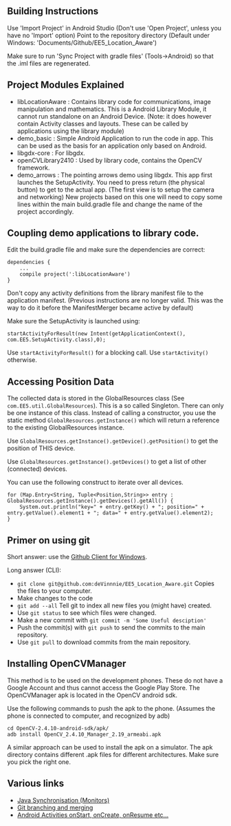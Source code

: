 Building Instructions
---------------------

Use 'Import Project' in Android Studio (Don't use 'Open Project', unless you have no 'Import' option)
Point to the repository directory (Default under Windows: 'Documents/Github/EE5_Location_Aware')

Make sure to run 'Sync Project with gradle files' (Tools->Android) so that the .iml files are regenerated.

Project Modules Explained
-------------------------

* libLocationAware : Contains library code for communications, image manipulation and mathematics.
        This is a Android Library Module, it cannot run standalone on an Android Device.
        (Note: it does however contain Activity classes and layouts. These can be called by applications using the library module)
* demo_basic : Simple Android Application to run the code in app.
                This can be used as the basis for an application only based on Android.
* libgdx-core : For libgdx.
* openCVLibrary2410 : Used by library code, contains the OpenCV framework.
* demo_arrows : The pointing arrows demo using libgdx. This app first launches the SetupActivity.
                You need to press return (the physical button) to get to the actual app. (The first view is to setup the camera and networking)
                New projects based on this one will need to copy some lines within the main build.gradle file and change the name of the project accordingly.

Coupling demo applications to library code.
-------------------------------------------

Edit the build.gradle file and make sure the dependencies are correct:

    dependencies {
        ...
        compile project(':libLocationAware')
    }

Don't copy any activity definitions from the library manifest file to the application manifest.
(Previous instructions are no longer valid. This was the way to do it before the ManifestMerger became active by default)

Make sure the SetupActivity is launched using:

    startActivityForResult(new Intent(getApplicationContext(), com.EE5.SetupActivity.class),0);

Use `startActivityForResult()` for a blocking call. Use `startActivity()` otherwise.

Accessing Position Data
-----------------------

The collected data is stored in the GlobalResources class (See `com.EE5.util.GlobalResources`).
This is a so called Singleton. There can only be one instance of this class.
Instead of calling a constructor, you use the static method `GlobalResources.getInstance()` which will return a reference to the existing GlobalResources instance.

Use `GlobalResources.getInstance().getDevice().getPosition()` to get the position of THIS device.

Use `GlobalResources.getInstance().getDevices()` to get a list of other (connected) devices.

You can use the following construct to iterate over all devices.

    for (Map.Entry<String, Tuple<Position,String>> entry : GlobalResources.getInstance().getDevices().getAll()) {
        System.out.println("key=" + entry.getKey() + "; position=" + entry.getValue().element1 + "; data=" + entry.getValue().element2);
    }

Primer on using git
-------------------

Short answer: use the [Github Client for Windows](https://windows.github.com/).

Long answer (CLI):

* `git clone git@github.com:deVinnnie/EE5_Location_Aware.git` Copies the files to your computer.
* Make changes to the code
* `git add --all` Tell git to index all new files you (might have) created.
* Use `git status` to see which files were changed.
* Make a new commit with `git commit -m 'Some Useful desciption'`
* Push the commit(s) with `git push` to send the commits to the main repository.
* Use `git pull` to download commits from the main repository.

Installing OpenCVManager
------------------------

This method is to be used on the development phones. These do not have a Google Account and thus cannot access the Google Play Store.
The OpenCVManager apk is located in the OpenCV android sdk.

Use the following commands to push the apk to the phone.
(Assumes the phone is connected to computer, and recognized by adb)

    cd OpenCV-2.4.10-android-sdk/apk/
    adb install OpenCV_2.4.10_Manager_2.19_armeabi.apk

A similar approach can be used to install the apk on a simulator. The apk directory contains different .apk files for different architectures. Make sure you pick the right one.

Various links
-------------

* [Java Synchronisation (Monitors)](http://www.programcreek.com/2011/12/monitors-java-synchronization-mechanism/)
* [Git branching and merging](http://git-scm.com/book/en/v2/Git-Branching-Basic-Branching-and-Merging)
* [Android Activities onStart, onCreate, onResume etc...](http://www.tutorialspoint.com/android/android_acitivities.htm)
